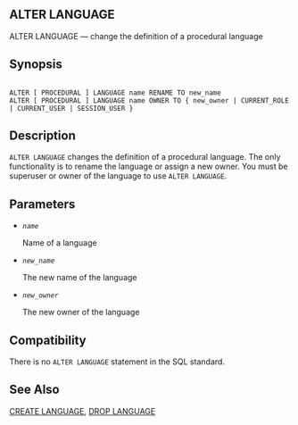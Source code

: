 ## ALTER LANGUAGE

ALTER LANGUAGE — change the definition of a procedural language

## Synopsis

```

ALTER [ PROCEDURAL ] LANGUAGE name RENAME TO new_name
ALTER [ PROCEDURAL ] LANGUAGE name OWNER TO { new_owner | CURRENT_ROLE | CURRENT_USER | SESSION_USER }
```

## Description

`ALTER LANGUAGE` changes the definition of a procedural language. The only functionality is to rename the language or assign a new owner. You must be superuser or owner of the language to use `ALTER LANGUAGE`.

## Parameters

* *`name`*

    Name of a language

* *`new_name`*

    The new name of the language

* *`new_owner`*

    The new owner of the language

## Compatibility

There is no `ALTER LANGUAGE` statement in the SQL standard.

## See Also

[CREATE LANGUAGE](sql-createlanguage "CREATE LANGUAGE"), [DROP LANGUAGE](sql-droplanguage "DROP LANGUAGE")